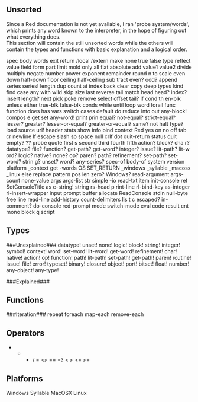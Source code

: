 Unsorted
--------
Since a Red documentation is not yet available, I ran 'probe system/words', which prints any word known to the interpreter, in the hope of figuring out what everything does.  
This section will contain the still unsorted words while the others will contain the types and functions with basic explanation and a logical order.

 spec body words exit return   /local /extern make  none true false type  reflect value field form part limit mold only all flat absolute  add value1 value2 divide multiply negate number power exponent remainder round n to scale even down half-down floor ceiling half-ceiling sub
tract even? odd? append series series! length dup count at index back clear copy
 deep types kind find case any with wild skip size last reverse tail match head
head? index? insert length? next pick poke remove select offset tail? if cond th
en-blk unless either true-blk false-blk conds while until loop word forall func
function does has vars switch cases default do reduce into out any-block! compos
e get set any-word! print prin equal? not-equal? strict-equal? lesser? greater?
lesser-or-equal? greater-or-equal? same? not halt type? load source url! header
stats show info bind context   Red yes on no off tab cr newline lf escape slash sp space null crlf dot quit-return status quit empty? ?? probe quote first s second third fourth fifth action? block? cha
r? datatype? file? function? get-path? get-word? integer? issue? lit-path? lit-w
ord? logic? native? none? op? paren? path? refinement? set-path? set-word? strin
g? unset? word? any-series? spec-of body-of system version platform _context get
-words OS SET_RETURN _windows _syllable _macosx _linux else replace pattern pos
len zero? Windows? read-argument args-count none-value args args-list str simple
-io read-txt item init-console ret SetConsoleTitle as c-string! string rs-head p
rint-line rl-bind-key as-integer rl-insert-wrapper input prompt buffer allocate
ReadConsole stdin null-byte free line read-line add-history count-delimiters lis
t c escaped? in-comment? do-console red-prompt mode switch-mode eval code result
 cnt mono block q script

Types
-----
###Unexplained###
datatype! unset! none! logic! block! string! integer! symbol! context! word! set-word! lit-word! get-word! refinement! char! native! action! op! function! path! lit-path! set-path! get-path! paren! routine! issue! file! error! typeset! binary! closure! object! port! bitset! float! number! any-object! any-type!

###Explained###


Functions
---------
###Iteration###
repeat foreach map-each remove-each

Operators
---------
+ - * / = <> == =? < > <= >=

Platforms
---------
Windows Syllable MacOSX Linux

